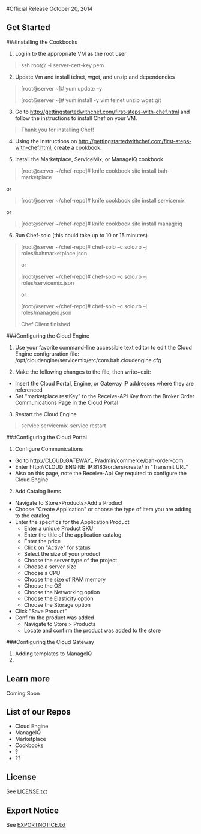 #Official Release October 20, 2014

## Get Started



###Installing the Cookbooks

1. Log in to the appropriate VM as the root user
>ssh root@<ip-address> -i server-cert-key.pem

2. Update Vm and install telnet, wget, and unzip and dependencies
>[root@server ~]# yum update –y
>
>[root@server ~]# yum install -y vim telnet unzip wget git

3. Go to http://gettingstartedwithchef.com/first-steps-with-chef.html and follow the instructions to install Chef on your VM.
>Thank you for installing Chef!

4. Using the instructions on http://gettingstartedwithchef.com/first-steps-with-chef.html, create a cookbook.

5. Install the Marketplace, ServiceMix, or ManageIQ cookbook
>[root@server ~/chef-repo]# knife cookbook site install bah-marketplace
>
or
>
>[root@server ~/chef-repo]# knife cookbook site install servicemix
>
or
>
>[root@server ~/chef-repo]# knife cookbook site install manageiq

6. Run Chef-solo (this could take up to 10 or 15 minutes)
>[root@server ~/chef-repo]# chef-solo –c solo.rb –j roles/bahmarketplace.json
>
>or
>
>[root@server ~/chef-repo]# chef-solo –c solo.rb –j roles/servicemix.json
>
>or
>
>[root@server ~/chef-repo]# chef-solo –c solo.rb –j roles/manageiq.json
>
>Chef Client finished

###Configuring the Cloud Engine
1. Use your favorite command-line accessible text editor to edit the Cloud Engine configruration file:
/opt/cloudengine/servicemix/etc/com.bah.cloudengine.cfg

2. Make the following changes to the file, then write+exit:
 - Insert the Cloud Portal, Engine, or Gateway IP addresses where they are referenced
 - Set "marketplace.restKey" to the Receive-API Key from the Broker Order Communications Page in the Cloud Portal

3. Restart the Cloud Engine
>service servicemix-service restart

###Configuring the Cloud Portal
1. Configure Communications
 - Go to http://CLOUD_GATEWAY_IP/admin/commerce/bah-order-com
 - Enter http://CLOUD_ENGINE_IP:8183/orders/create/ in "Transmit URL"
 - Also on this page, note the Receive-Api Key required to configure the Cloud Engine

2. Add Catalog Items
 - Navigate to Store>Products>Add a Product
 - Choose "Create Application" or choose the type of item you are adding to the catalog
 - Enter the specifics for the Application Product
    - Enter a unique Product SKU
    - Enter the title of the application catalog
    - Enter the price
    - Click on "Active" for status
    - Select the size of your product
    - Choose the server type of the project
    - Choose a server size
    - Choose a CPU
    - Choose the size of RAM memory
    - Choose the OS
    - Choose the Networking option
    - Choose the Elasticity option
    - Choose the Storage option
 - Click "Save Product"
 - Confirm the product was added
    - Navigate to Store > Products
    - Locate and confirm the product was added to the store

###Configuring the Cloud Gateway
1. Adding templates to ManageIQ
2. 

## Learn more

Coming Soon

## List of our Repos

 - Cloud Engine
 - ManageIQ
 - Marketplace
 - Cookbooks
 - ?
 - ??

## License

See [LICENSE.txt](LICENSE.txt)

## Export Notice

See [EXPORTNOTICE.txt](EXPORTNOTICE.txt)
